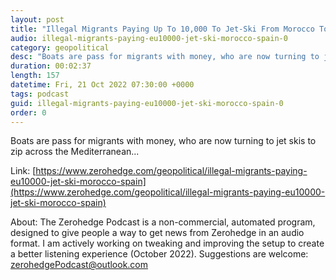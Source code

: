 ```yaml
---
layout: post
title: "Illegal Migrants Paying Up To 10,000 To Jet-Ski From Morocco To Spain"
audio: illegal-migrants-paying-eu10000-jet-ski-morocco-spain-0
category: geopolitical
desc: "Boats are pass for migrants with money, who are now turning to jet skis to zip across the Mediterranean..."
duration: 00:02:37
length: 157
datetime: Fri, 21 Oct 2022 07:30:00 +0000
tags: podcast
guid: illegal-migrants-paying-eu10000-jet-ski-morocco-spain-0
order: 0
---
```

Boats are pass for migrants with money, who are now turning to jet skis to zip across the Mediterranean...

Link: [https://www.zerohedge.com/geopolitical/illegal-migrants-paying-eu10000-jet-ski-morocco-spain](https://www.zerohedge.com/geopolitical/illegal-migrants-paying-eu10000-jet-ski-morocco-spain)

About: The Zerohedge Podcast is a non-commercial, automated program, designed to give people a way to get news from Zerohedge in an audio format.  I am actively working on tweaking and improving the setup to create a better listening experience (October 2022).  Suggestions are welcome: [zerohedgePodcast@outlook.com](mailto:zerohedgePodcast@outlook.com)